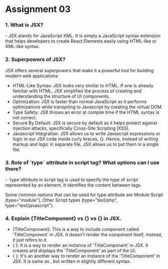 # Assignment 03

<h3>1. What is JSX?</h3>
<p>- JSX stands for JavaScript XML. It is simply a JavaScript syntax extension that helps developers to create React Elements easily using HTML-like or XML-like syntax.</p>

<h3>2. Superpowers of JSX?</h3>
<p>JSX offers several superpowers that make it a powerful tool for building modern web applications:</p>
<ul>
    <li>HTML-Like Syntax: JSX looks very similar to HTML. If one is already familiar with HTML, JSX simplifies the process of creating and understanding the structure of UI components.</li>
    <li>Optimization: JSX is faster than normal JavaScript as it performs optimizations while transpiling to Javascript by creating the virtual DOM.</li>
    <li>Type Safety: JSX throws an error at compile time if the HTML syntax is not correct.</li>
    <li>Secure By Default: JSX is secure by default as it helps protect against injection attacks, specifically Cross-Site Scripting (XSS).</li>
    <li>Javascript Integration: JSX allows us to write Javascript expressions or logic in our JSX code inside curly braces, {}. Hence, instead of writing markup and logic in separate file, JSX allows us to put them in a single file.</li>
</ul>

<h3>3. Role of `type` attribute in script tag? What options can I use there?</h3>
<p>- `type`attribute in script tag is used to specify the type of script represented by an element. It identifies the content between <script> and </script> tags.</p>
<p>Some common options that can be used for type attribute are Module Script (type="module"), Other Script types (type="text/php", type="text/javascript").</p>

<h3>4. Explain {TitleComponent} vs {<TitleComponent />} vs {<TitleComponent></TitleComponent>} in JSX.</h3>
<ul>
    <li>{TitleComponent}: This is a way to include component called 'TitleComponent' in JSX. It doesn't render the component itself, instead, it just refers to it.</li>
    <li>{ <TitleComponent /> }: It is a way to render an instance of 'TitleComponent' in JSX. It creates and displays the 'TitleComponent' as part of the UI.</li>
    <li>{ <TitleComponent></TitleComponent> }: It's an another way to render an instance of the 'TitleComponent' in JSX. It is same as <TitleComponent />, but written in slightly different syntax.</li>
</ul>
